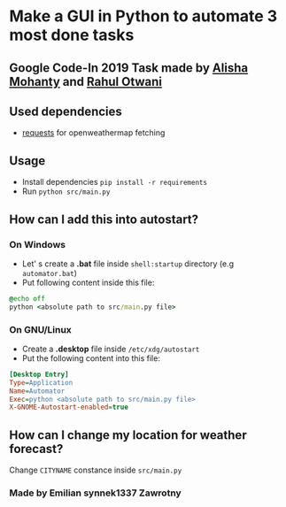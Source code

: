 # Make a GUI in Python to automate 3 most done tasks
## Google Code-In 2019 Task made by [Alisha Mohanty](https://github.com/alishamohanty) and [Rahul Otwani](https://github.com/rahulotwani)

## Used dependencies
- [requests](https://requests.readthedocs.io/en/master/) for openweathermap fetching

## Usage
- Install dependencies `pip install -r requirements`
- Run `python src/main.py`

## How can I add this into autostart?
### On Windows
- Let' s create a **.bat** file inside `shell:startup` directory (e.g `automator.bat`)
- Put following content inside this file:
```bat
@echo off
python <absolute path to src/main.py file>
```

### On GNU/Linux
- Create a **.desktop** file inside `/etc/xdg/autostart`
- Put the following content into this file:
```ini
[Desktop Entry]
Type=Application
Name=Automator
Exec=python <absolute path to src/main.py file>
X-GNOME-Autostart-enabled=true
```
## How can I change my location for weather forecast?
Change `CITYNAME` constance inside `src/main.py`

### Made by Emilian **synnek1337** Zawrotny